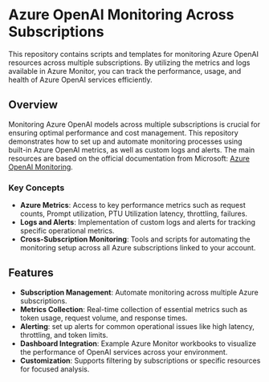 # Azure OpenAI Monitoring Across Subscriptions
This repository contains scripts and templates for monitoring Azure OpenAI resources across multiple subscriptions. By utilizing the metrics and logs available in Azure Monitor, you can track the performance, usage, and health of Azure OpenAI services efficiently.
## Overview
Monitoring Azure OpenAI models across multiple subscriptions is crucial for ensuring optimal performance and cost management. This repository demonstrates how to set up and automate monitoring processes using built-in Azure OpenAI metrics, as well as custom logs and alerts.
The main resources are based on the official documentation from Microsoft: [Azure OpenAI Monitoring](https://learn.microsoft.com/en-us/azure/ai-services/openai/how-to/monitor-openai?WT.mc_id=Portal-fx#azure-openai-metrics).
### Key Concepts
- **Azure Metrics**: Access to key performance metrics such as request counts, Prompt utilization, PTU Utilization latency, throttling, failures.
- **Logs and Alerts**: Implementation of custom logs and alerts for tracking specific operational metrics.
- **Cross-Subscription Monitoring**: Tools and scripts for automating the monitoring setup across all Azure subscriptions linked to your account.
  


## Features
- **Subscription Management**: Automate monitoring across multiple Azure subscriptions.
- **Metrics Collection**: Real-time collection of essential metrics such as token usage, request volume, and response times.
- **Alerting**: set up alerts for common operational issues like high latency, throttling, and token limits.
- **Dashboard Integration**: Example Azure Monitor workbooks to visualize the performance of OpenAI services across your environment.
- **Customization**: Supports filtering by subscriptions or specific resources for focused analysis.